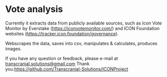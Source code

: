 # Vote analysis

Currently it extracts data from publicly available sources, such as 
Icon Vote Monitor by Everstake (https://iconvotemonitor.com/) and 
ICON Foundation websites (https://tracker.icon.foundation/governance).

Webscrapes the data, saves into csv, manipulates & calculates, produces images.

If you have any question or feedback, please e-mail at transcranial.solutions@gmail.com
Thank you.https://github.com/Transcranial-Solutions/ICONProject
